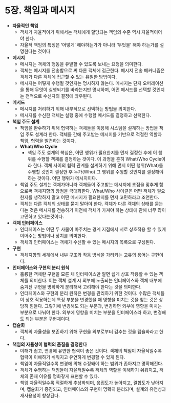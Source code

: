# 5장. 책임과 메시지

- **자율적인 책임**
  - 객체가 자율적이기 위해서는 객체에게 할당되는 책임의 수준 역시 자율적이어야 한다.
  - 자율적 책임의 특징은 ‘어떻게’ 해야하는가가 아니라 ‘무엇을’ 해야 하는가를 설명한다는 것이다
- **메시지**
  - 메시지는 객체의 행동을 유발할 수 있도록 보내는 요청을 의미한다.
  - 객체는 메시지를 전송함으로 써 다른 객체에 접근한다. 메시지 전송 메커니즘은 객체가 다른 객체에 접근할 수 있는 유일한 방법이다.
  - 메시지는 어떻게 수행될 것인지는 명시하지 않는다. 메시지는 단지 오퍼레이션을 통해 무엇이 실행되기를 바라는지만 명시하며, 어떤 메서드를 선택할 것인지는 전적으로 수신자의 결정에 좌우된다.
- **메서드**
  - 메시지를 처리하기 위해 내부적으로 선택하는 방법을 의미한다.
  - 메시지를 수신한 객체는 실행 중에 수행할 메서드를 결정하고 선택한다.
- **책임 주도 설계**
  - 책임을 완수하기 위해 협력하는 객체들을 이용해 시스템을 설계하는 방법을 책임 주도 설계라 한다. 객체들 간에 주고받는 메시지를 기반으로 적절한 역할과 책임, 협력을 발견하는 것이다.
  - **What/Who Cycle**
    - 책임 주도 설계의 핵심은, 어떤 행위가 필요한지를 먼저 결정한 후에 이 행위를 수행할 객체를 결정하는 것이다. 이 과정을 흔히 What/Who Cycle이라 한다. 객체 사이의 협력 관계를 설계하기 위해 먼저 어떤 행위(What)를 수행할 것인지 결정한 후 누가(Who) 그 행위를 수행할 것인지를 결정해야 하는 것이다. 어떤 행위가 메시지이다.
  - 책임 주도 설계는 객체가아니라 객체들이 주고받는 메시지에 초점을 맞추게 함으로써 객체지향의 장점을 극대화한다. What/Who 사이클은 어떤 객체가 필요한지를 생각하지 말고 어떤 메시지가 필요한지를 먼저 고민하라고 조언한다.
  - 객체는 다른 객체의 상태를 묻지 말아야 한다. 객체가 다른 객체의 상태를 묻는다는 것은 메시지를 전송하기 이전에 객체가 가져야 하는 상태에 관해 너무 많이 고민하고 있다는것이다.
- **객체 인터페이스**
  - 인터페이스는 어떤 두 사물이 마주치는 경계 지점에서 서로 상호작용 할 수 있게 이어주는 방법이나 장치를 의미한다.
  - 객체의 인터페이스는 객체가 수신할 수 있는 메시지의 목록으로 구성된다.
- **구현**
  - 객체지향의 세계에서 내부 구조와 작동 방식을 가리키는 고유의 용어는 구현이다.
- **인터페이스와 구현의 분리 원칙**
  - 훌륭한 객체란 구현을 모른 채 인터페이스만 알면 쉽게 상호 작용할 수 있는 객체를 의미한다. 이는 객체 설계 시 외부에 노출되는 인터페이스와 객체 내부에 숨겨진 구현을 명확하게 분리해서 고려해야 한다는 것을 의미한다.
  - 인터페이스와 구현의 분리 원칙은 변경을 관리하기 위한 것이다. 수많은 객체들이 상호 작용하는데 특정 부분을 변경했을 때 영향을 미치는 것을 찾는 것은 상당히 힘들다. 그렇기에 변경해도 되는 부분과, 변경하면 외부에 영향을 미치는 부분으로 나눠야 한다. 외부에 영향을 미치는 부분을 인터페이스라 하고, 변경해도 되는 부분은 구현체이다.
- **캡슐화**
  - 객체의 자율성을 보존하기 위해 구현을 외부로부터 감추는 것을 캡슐화라고 한다.
- **책임의 자율성이 협력의 품질을 결정한다**
  - 이해가 쉽고, 변경에 유연한 협력이 좋은 것이다. 객체의 책임이 자율적일수록 협력이 이해하기 쉬워지고 유연하게 변경할 수 있게 된다.
  - 책임이 자율적일수록 변경에 의해 수정돼야 하는 범위가 좁아지고 명확해진다.
  - 객체가 수행하는 책임들이 자율적일수록 객체의 역할을 이해하기 쉬워지고, 객체의 존재 이유를 명화갛게 표현할 수 있다.
  - 책임 자율적일수록 적절하게 추상화되며, 응집도가 높아지고, 결합도가 낮아지며, 캡슐화가 증진되고, 인터페이스와 구현이 명확히 분리되며, 설계의 유연성과 재사용성이 향상된다.
